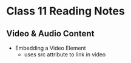 # Class 11 Reading Notes

## Video & Audio Content

- Embedding a Video Element
  - uses src attribute to link in video

